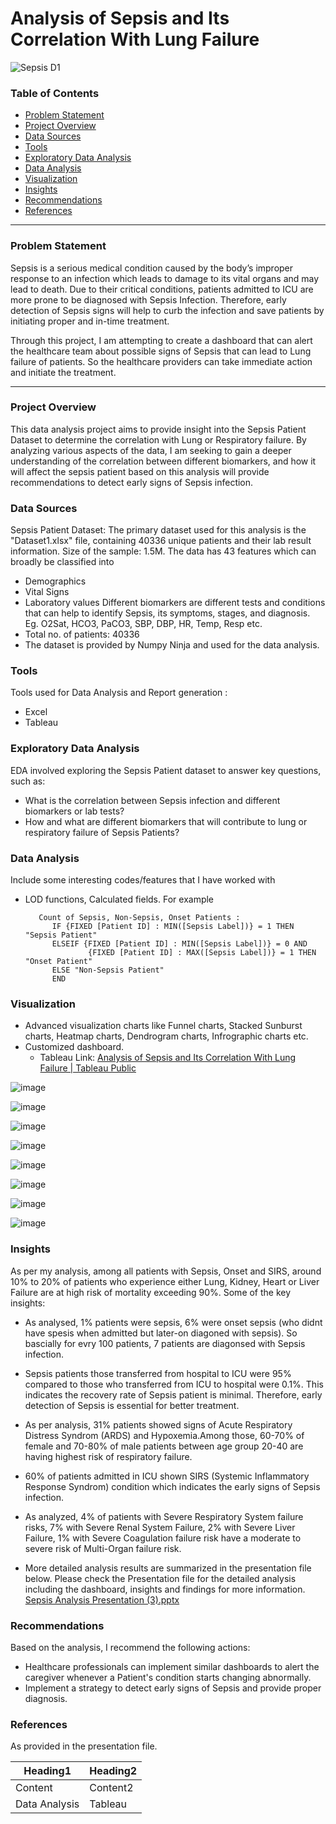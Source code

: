 # Analysis of Sepsis and Its Correlation With Lung Failure

![Sepsis D1](https://github.com/SmitaPinjan/Analysis-of-Sepsis-and-Its-Correlation-With-Lung-Failure/assets/152721562/78597706-b6ac-4434-a75c-15dc56327bba)

### Table of Contents

- [Problem Statement](#problem-statement)
- [Project Overview](#project-overview)
- [Data Sources](#data-sources)
- [Tools](#tools)
- [Exploratory Data Analysis](#exploratory-data-analysis)
- [Data Analysis](#data-analysis)
- [Visualization](#visualization)
- [Insights](#insights)
- [Recommendations](#recommendations)
- [References](#references)

---

### Problem Statement
Sepsis is a serious medical condition caused by the body’s improper response to an infection which leads to damage to its vital organs and may lead to death. Due to their critical conditions, patients admitted to ICU are more prone to be diagnosed with Sepsis Infection. Therefore, early detection of Sepsis signs will help to curb the infection and save patients by initiating proper and in-time treatment. 

Through this project, I am attempting to create a dashboard that can alert the healthcare team about possible signs of Sepsis that can lead to Lung failure of patients. So the healthcare providers can take immediate action and initiate the treatment.

---

### Project Overview

This data analysis project aims to provide insight into the Sepsis Patient Dataset to determine the correlation with Lung or Respiratory failure. By analyzing various aspects of the data, I am seeking to gain a deeper understanding of the correlation between different biomarkers, and how it will affect the sepsis patient based on this analysis will provide recommendations to detect early signs of Sepsis infection.

### Data Sources 

Sepsis Patient Dataset: The primary dataset used for this analysis is the "Dataset1.xlsx" file, containing 40336 unique patients and their lab result information.
Size of the sample: 1.5M. The data has 43 features which can broadly be classified into
- Demographics
- Vital Signs
- Laboratory values
  Different biomarkers are different tests and conditions that can help to identify Sepsis, its symptoms, stages, and diagnosis. Eg. O2Sat, HCO3, PaCO3, SBP, DBP, HR, Temp, Resp etc.
- Total no. of patients: 40336
- The dataset is provided by Numpy Ninja and used for the data analysis.

### Tools 
Tools used for Data Analysis and Report generation :
- Excel
- Tableau 

### Exploratory Data Analysis

EDA involved exploring the Sepsis Patient dataset to answer key questions, such as:

- What is the correlation between Sepsis infection and different biomarkers or lab tests?
- How and what are different biomarkers that will contribute to lung or respiratory failure of Sepsis Patients?

### Data Analysis

Include some interesting codes/features that I have worked with
- LOD functions, Calculated fields. For example
  ~~~ Calculated field using LOD function
     Count of Sepsis, Non-Sepsis, Onset Patients :
        IF {FIXED [Patient ID] : MIN([Sepsis Label])} = 1 THEN "Sepsis Patient"
        ELSEIF {FIXED [Patient ID] : MIN([Sepsis Label])} = 0 AND
                {FIXED [Patient ID] : MAX([Sepsis Label])} = 1 THEN "Onset Patient"
        ELSE "Non-Sepsis Patient"
        END
  ~~~

### Visualization

- Advanced visualization charts like Funnel charts, Stacked Sunburst charts, Heatmap charts, Dendrogram charts, Infrographic charts etc.
- Customized dashboard.
  - Tableau Link: [Analysis of Sepsis and Its Correlation With Lung Failure | Tableau Public](https://public.tableau.com/views/AnalysisofSepsisandItsCorrelationWithLungFailure/AnalysisofSepsisandItsCorrelationWithLungFailure?:language=en-US&:sid=&:display_count=n&:origin=viz_share_link)
    
![image](https://github.com/SmitaPinjan/Analysis-of-Sepsis-and-Its-Correlation-With-Lung-Failure/assets/152721562/ed403ed1-eca6-4784-9168-bc13a3ade6bc)

![image](https://github.com/SmitaPinjan/Analysis-of-Sepsis-and-Its-Correlation-With-Lung-Failure/assets/152721562/d224fa77-c82b-403e-8c17-8d37b86c40d7)

![image](https://github.com/SmitaPinjan/Analysis-of-Sepsis-and-Its-Correlation-With-Lung-Failure/assets/152721562/449a5004-b3ba-448f-93c7-f6cf1ad1d62f)

![image](https://github.com/SmitaPinjan/Analysis-of-Sepsis-and-Its-Correlation-With-Lung-Failure/assets/152721562/4c33065f-b1fe-4743-a1af-b2fb643e606f)

![image](https://github.com/SmitaPinjan/Analysis-of-Sepsis-and-Its-Correlation-With-Lung-Failure/assets/152721562/85cb1e6a-2ae5-473d-9286-fece7b784108)

![image](https://github.com/SmitaPinjan/Analysis-of-Sepsis-and-Its-Correlation-With-Lung-Failure/assets/152721562/6da9846c-7476-4e0d-b3da-192b537fac7f)

![image](https://github.com/SmitaPinjan/Analysis-of-Sepsis-and-Its-Correlation-With-Lung-Failure/assets/152721562/98bc2e43-3e95-45f6-93e2-46f144bbab8f)

![image](https://github.com/SmitaPinjan/Analysis-of-Sepsis-and-Its-Correlation-With-Lung-Failure/assets/152721562/f336a596-85c6-47ed-9f46-a3521d2d3402)

 
### Insights

As per my analysis, among all patients with Sepsis, Onset and SIRS, around 10%  to 20% of patients who experience either Lung, Kidney, Heart or Liver Failure are at high risk of mortality exceeding 90%.
Some of the key insights:

- As analysed, 1% patients were sepsis, 6% were onset sepsis (who didnt have spesis when admitted but later-on diagoned with sepsis). So bascially for evry 100 patients, 7 patients are diagonsed with Sepsis infection.
- Sepsis patients those transferred from hospital to ICU were 95% compared to those who transferred from ICU to hospital were 0.1%. This indicates the recovery rate of Sepsis patient is minimal. Therefore, early detection of Sepsis is essential for better treatment.
- As per analysis, 31% patients showed signs of Acute Respiratory Distress Syndrom (ARDS) and Hypoxemia.Among those, 60-70% of female and 70-80% of male patients between age group 20-40 are having highest risk of respiratory failure.
- 60% of patients admitted in ICU shown SIRS (Systemic Inflammatory Response Syndrom) condition which indicates the early signs of Sepsis infection.
- As analyzed, 4% of patients with Severe Respiratory System failure risks, 7% with Severe Renal System Failure, 2% with Severe Liver Failure, 1% with Severe Coagulation failure risk have a moderate to severe risk of Multi-Organ failure risk.

- More detailed analysis results are summarized in the presentation file below. Please check the Presentation file for the detailed analysis including the dashboard, insights and findings for more information. 
[Sepsis Analysis Presentation (3).pptx](https://github.com/SmitaPinjan/Analysis-of-Sepsis-and-Its-Correlation-With-Lung-Failure/files/15046771/Sepsis.Analysis.Presentation.3.pptx)

### Recommendations

Based on the analysis, I recommend the following actions:
- Healthcare professionals can implement similar dashboards to alert the caregiver whenever a Patient's condition starts changing abnormally.
- Implement a strategy to detect early signs of Sepsis and provide proper diagnosis.

### References
As provided in the presentation file.

|Heading1|Heading2|
|--------|--------|
|Content |Content2|
|Data Analysis| Tableau|
